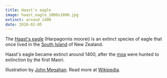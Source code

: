 ```yaml
---
title: Haast's eagle
image: haast_eagle_1000x1000.jpg
extinct: around 1400
date: 2018-02-05
---
```


The [Haast's eagle](/remember-lost-species/2018/02/05/haast-eagle/)
(Harpagornis moorei) is an extinct species of eagle that once lived in the
[South Island](#) of New Zealand.

Haast's eagle became extinct around 1400, after the
[moa](/remember-lost-species/2018/01/29/giant-moa/) were hunted to extinction
by the first Maori.

Illustration by [John Megahan](http://journals.plos.org/plosbiology/article/figure?id=10.1371/journal.pbio.0030020.g001).
Read more at [Wikipedia](https://en.wikipedia.org/wiki/Haast's_eagle).
